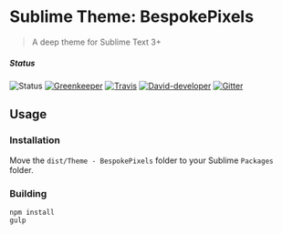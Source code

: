 # Sublime Theme: BespokePixels

> A deep theme for Sublime Text 3+

##### Status

![Status](<https://img.shields.io/badge/status-Sublime Text-FF9801.svg?style=flat>) [![Greenkeeper](https://badges.greenkeeper.io/MarkGriffiths/BespokePixels.svg)](https://greenkeeper.io/ "Greenkeeper") [![Travis](https://img.shields.io/travis/MarkGriffiths/BespokePixels.svg?branch=master&style=flat&logo=travis)](https://travis-ci.org/MarkGriffiths/BespokePixels "Travis") [![David-developer](https://img.shields.io/david/dev/MarkGriffiths/BespokePixels.svg?branch=master&style=flat)](https://david-dm.org/MarkGriffiths/BespokePixels/master#info=devDependencies "David-developer") [![Gitter](https://img.shields.io/gitter/room/MarkGriffiths/help.svg?style=flat)](https://gitter.im/MarkGriffiths/help?utm_source=badge&utm_medium=badge&utm_campaign=pr-badge&utm_content=badge "Gitter")   


## Usage

### Installation

Move the `dist/Theme - BespokePixels` folder to your Sublime `Packages` folder.

### Building

```shell
npm install
gulp
```
